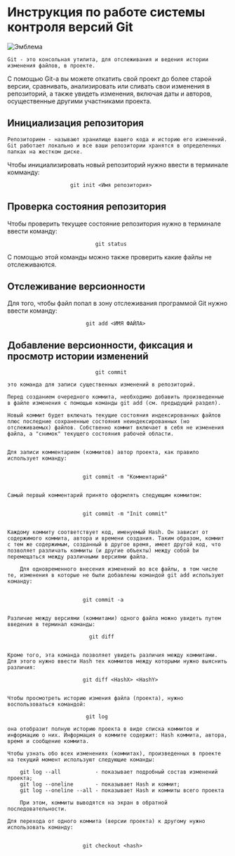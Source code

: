# **Инструкция по работе системы контроля версий Git**

![Эмблема](Git.png)


    Git - это консольная утилита, для отслеживания и ведения истории изменения файлов, в проекте. 
С помощью Git-a вы можете откатить свой проект до более старой версии, сравнивать, анализировать или сливать свои изменения в репозиторий, а также увидеть изменения, включая даты и авторов, осущественные другими участниками проекта.


## Инициализация репозитория


    Репозиторием - называют хранилище вашего кода и историю его изменений. Git работает локально и все ваши репозитории хранятся в определенных папках на жестком диске.
Чтобы инициализировать новый репозиторий нужно ввести в терминале комманду:

                        git init <Имя репозитория>


## Проверка состояния репозитория

Чтобы проверить текущее состояние репозитория нужно в терминале ввести команду:


                                git status

С помощью этой команды можно также проверить какие файлы не отслеживаются.



## Отслеживание версионности

Для того, чтобы файл попал в зону отслеживания программой Git нужно ввести команду:

                             git add <ИМЯ ФАЙЛА>

## Добавление версионности, фиксация и просмотр истории изменений 

                                git commit 
    
    это команда для записи существенных изменений в репозиторий.

    Перед созданием очередного коммита, необходимо добавить произведенные в файле изменения с помощью команды git add (см. предыдущий раздел). 
        
    Новый коммит будет включать текущие состояния индексированных файлов плюс последние сохраненные состояния неиндексированных (но отслеживаемых) файлов. Собственно коммит включает в себя не изменения файла, а "снимок" текущего состояния рабочей области.
    

    Для записи комментарием (коммитов) автор проекта, как правило использует команду:

    
                            git commit -m "Комментарий"


    Самый первый комментарий принято оформлять следующим коммитом:


                            git commit -m "Init commit" 


    Каждому коммиту соответствует код, именуемый Hash. Он зависит от содержимого коммита, автора и времени создания. Таким образом, коммит с тем же содержимым, созданный в другое время, имеет другой код, что позволяет различать коммиты (и другие объекты) между собой bи перемещаться между различными версиями файла. 

        Для одновременного внесения изменений во все файлы, в том числе те, изменения в которые не были добавлены командой git add используют команду:


                            git commit -a

    
    Различие между версиями (коммитами) одного файла можно увидеть путем введения в терминал команды:
    
                              git diff

    
    Кроме того, эта команда позволяет увидеть различия между коммитами. Для этого нужно ввести Hash тех коммитов между которыми нужно выяснить различия:

                            git diff <HashX> <HashY>

    
    Чтобы просмотреть историю измения файла (проекта), нужно воспользоваться командой:
    
                             git log 
    
    она отобразит полную историю проекта в виде списка коммитов и информацию о них. Информация о коммите содержит: Hash коммита, автора, время и сообщение коммита.

    Чтобы узнать обо всех изменениях (коммитах), произведенных в проекте на текущий момент используют следующие команды:

        git log --all           - показывает подробный состав изменений проекта;
        git log --oneline       - показывает Hash и коммит;
        git log --oneline --all - показывает Hash и коммиты всего проекта 

        При этом, коммиты выводятся на экран в обратной последовательности.

    Для перехода от одного коммита (версии проекта) к другому нужно использовать команду:


                            git checkout <hash>

    




